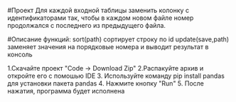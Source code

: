 #Проект
Для каждой входной таблицы заменить колонку с идентификаторами так, чтобы в каждом новом файле номер продолжался с последнего из предыдущего файла.

#Описание функций:
sort(path) сортирует строку по id
update(save,path) заменяет значения на порядковые номера и выводит результат в консоль

1.Скачайте проект "Code -> Download Zip"
2.Распакуйте архив и откройте его с помошью IDE
3. Используйте команду pip install pandas для установки пакета pandas
4. Нажмите кнопку "Run"
5. После нажатия, программа будет исполнена
